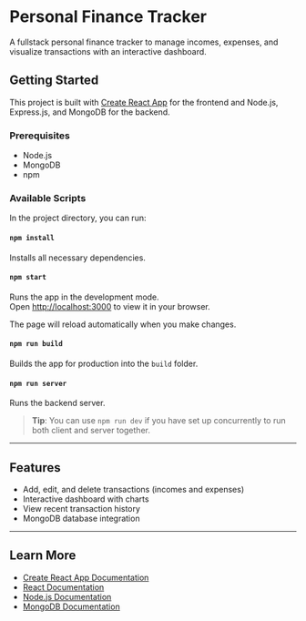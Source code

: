 # Personal Finance Tracker

A fullstack personal finance tracker to manage incomes, expenses, and visualize transactions with an interactive dashboard.

## Getting Started

This project is built with [Create React App](https://github.com/facebook/create-react-app) for the frontend and Node.js, Express.js, and MongoDB for the backend.

### Prerequisites

- Node.js
- MongoDB
- npm

### Available Scripts

In the project directory, you can run:

#### `npm install`

Installs all necessary dependencies.

#### `npm start`

Runs the app in the development mode.  
Open [http://localhost:3000](http://localhost:3000) to view it in your browser.

The page will reload automatically when you make changes.

#### `npm run build`

Builds the app for production into the `build` folder.

#### `npm run server`

Runs the backend server.

> **Tip**: You can use `npm run dev` if you have set up concurrently to run both client and server together.

---

## Features

- Add, edit, and delete transactions (incomes and expenses)
- Interactive dashboard with charts
- View recent transaction history
- MongoDB database integration

---

## Learn More

- [Create React App Documentation](https://facebook.github.io/create-react-app/docs/getting-started)
- [React Documentation](https://reactjs.org/)
- [Node.js Documentation](https://nodejs.org/)
- [MongoDB Documentation](https://www.mongodb.com/docs/)
